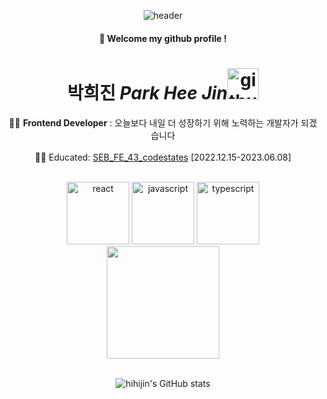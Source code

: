 <div align="center">
  
  ![header](https://capsule-render.vercel.app/api?type=waving&text=HelloWorld&height=180&color=FFD6E1&fontSize=40&fontColor=FFB3C7&animation=twinkling)
  
  #### :wave: Welcome my github profile !

  # 박희진 *Park Hee Jin*<img alt="github logo" src="https://techstack-generator.vercel.app/github-icon.svg" width="50" height="50"> 


👩‍💻 **Frontend Developer** :  <span animation=fadeIn>오늘보다 내일 더 성장하기 위해 노력하는 개발자가 되겠습니다</span> <br> <br>
👩‍🎓 Educated: [SEB_FE_43_codestates](https://github.com/codestates-seb) [2022.12.15-2023.06.08] 
  
  <br>
<span>
<img src="https://user-images.githubusercontent.com/55175301/156929702-b74086b4-6574-47cb-8494-8304bebeaf39.svg" alt="react" width="100" height="100" />
<img src="https://user-images.githubusercontent.com/55175301/156929641-78891632-cc6c-47d6-9093-ef8587b8d132.svg" alt="javascript" width="100" height="100" />
<img src="https://user-images.githubusercontent.com/55175301/156929678-b21d4392-ebfd-491c-886c-a5c9dc24f7c2.svg" alt="typescript" width="100" height="100" />
</span>
<br>
  
  <img height="180em" src="https://github-readme-stats-eight-theta.vercel.app/api/top-langs/?username=hihijin&layout=compact&langs_count=8"/> 
  
  <br>
  <br>
  
![hihijin's GitHub stats](https://github-readme-stats.vercel.app/api?username=hihijin&show_icons=true&theme=transparent)
 
</div>

